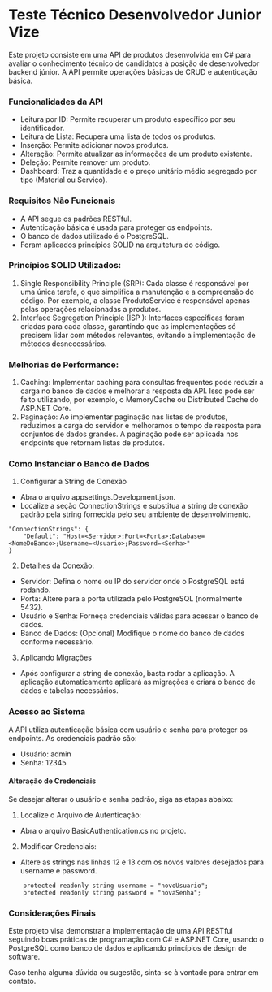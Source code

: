 # Teste Técnico Desenvolvedor Junior Vize
Este projeto consiste em uma API de produtos desenvolvida em C# para avaliar o conhecimento técnico de candidatos à posição de desenvolvedor backend júnior. A API permite operações básicas de CRUD e autenticação básica.

### Funcionalidades da API
- Leitura por ID: Permite recuperar um produto específico por seu identificador.
- Leitura de Lista: Recupera uma lista de todos os produtos.
- Inserção: Permite adicionar novos produtos.
- Alteração: Permite atualizar as informações de um produto existente.
- Deleção: Permite remover um produto.
- Dashboard: Traz a quantidade e o preço unitário médio segregado por tipo (Material ou Serviço).

### Requisitos Não Funcionais
- A API segue os padrões RESTful.
- Autenticação básica é usada para proteger os endpoints.
- O banco de dados utilizado é o PostgreSQL.
- Foram aplicados princípios SOLID na arquitetura do código.

### Princípios SOLID Utilizados:
1. Single Responsibility Principle (SRP): Cada classe é responsável por uma única tarefa, o que simplifica a manutenção e a compreensão do código. Por exemplo, a classe ProdutoService é responsável apenas pelas operações relacionadas a produtos.
2. Interface Segregation Principle (ISP ): Interfaces específicas foram criadas para cada classe, garantindo que as implementações só precisem lidar com métodos relevantes, evitando a implementação de métodos desnecessários.

### Melhorias de Performance:
1. Caching: Implementar caching para consultas frequentes pode reduzir a carga no banco de dados e melhorar a resposta da API. Isso pode ser feito utilizando, por exemplo, o MemoryCache ou Distributed Cache do ASP.NET Core.
2. Paginação: Ao implementar paginação nas listas de produtos, reduzimos a carga do servidor e melhoramos o tempo de resposta para conjuntos de dados grandes. A paginação pode ser aplicada nos endpoints que retornam listas de produtos.

### Como Instanciar o Banco de Dados

1. Configurar a String de Conexão 
- Abra o arquivo appsettings.Development.json.
- Localize a seção ConnectionStrings e substitua a string de conexão padrão pela string fornecida pelo seu ambiente de desenvolvimento.
```
"ConnectionStrings": {
    "Default": "Host=<Servidor>;Port=<Porta>;Database=<NomeDoBanco>;Username=<Usuario>;Password=<Senha>"
}

```
2. Detalhes da Conexão:
- Servidor: Defina o nome ou IP do servidor onde o PostgreSQL está rodando.
- Porta: Altere para a porta utilizada pelo PostgreSQL (normalmente 5432).
- Usuário e Senha: Forneça credenciais válidas para acessar o banco de dados.
- Banco de Dados: (Opcional) Modifique o nome do banco de dados conforme necessário.

3. Aplicando Migrações
- Após configurar a string de conexão, basta rodar a aplicação. A aplicação automaticamente aplicará as migrações e criará o banco de dados e tabelas necessários.

### Acesso ao Sistema

A API utiliza autenticação básica com usuário e senha para proteger os endpoints. As credenciais padrão são:

- Usuário: admin
- Senha: 12345

#### Alteração de Credenciais

Se desejar alterar o usuário e senha padrão, siga as etapas abaixo:

1. Localize o Arquivo de Autenticação:
- Abra o arquivo BasicAuthentication.cs no projeto.

2. Modificar Credenciais:
- Altere as strings nas linhas 12 e 13 com os novos valores desejados para username e password.

```
    protected readonly string username = "novoUsuario";
    protected readonly string password = "novaSenha";
```

### Considerações Finais

Este projeto visa demonstrar a implementação de uma API RESTful seguindo boas práticas de programação com C# e ASP.NET Core, usando o PostgreSQL como banco de dados e aplicando princípios de design de software.

Caso tenha alguma dúvida ou sugestão, sinta-se à vontade para entrar em contato.
